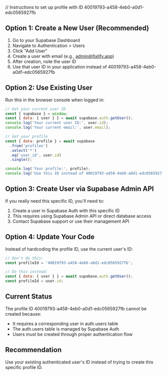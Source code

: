 // Instructions to set up profile with ID 40019793-a458-4eb0-a0d1-edc0565927fb

## Option 1: Create a New User (Recommended)

1. Go to your Supabase Dashboard
2. Navigate to Authentication > Users
3. Click "Add User"
4. Create a user with email (e.g., admin@fixlify.app)
5. After creation, note the user ID
6. Use that user ID in your application instead of 40019793-a458-4eb0-a0d1-edc0565927fb

## Option 2: Use Existing User

Run this in the browser console when logged in:

```javascript
// Get your current user ID
const { supabase } = window;
const { data: { user } } = await supabase.auth.getUser();
console.log('Your current user ID:', user.id);
console.log('Your current email:', user.email);

// Get your profile
const { data: profile } = await supabase
  .from('profiles')
  .select('*')
  .eq('user_id', user.id)
  .single();

console.log('Your profile:', profile);
console.log('Use this ID instead of 40019793-a458-4eb0-a0d1-edc0565927fb:', user.id);
```

## Option 3: Create User via Supabase Admin API

If you really need this specific ID, you'll need to:

1. Create a user in Supabase Auth with this specific ID
2. This requires using Supabase Admin API or direct database access
3. Contact Supabase support or use their management API

## Option 4: Update Your Code

Instead of hardcoding the profile ID, use the current user's ID:

```javascript
// Don't do this:
const profileId = '40019793-a458-4eb0-a0d1-edc0565927fb';

// Do this instead:
const { data: { user } } = await supabase.auth.getUser();
const profileId = user.id;
```

## Current Status

The profile ID 40019793-a458-4eb0-a0d1-edc0565927fb cannot be created because:
- It requires a corresponding user in auth.users table
- The auth.users table is managed by Supabase Auth
- Users must be created through proper authentication flow

## Recommendation

Use your existing authenticated user's ID instead of trying to create this specific profile ID.
